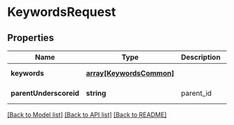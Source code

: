 # KeywordsRequest

## Properties
Name | Type | Description | Notes
------------ | ------------- | ------------- | -------------
**keywords** | [**array[KeywordsCommon]**](KeywordsCommon.md) |  | [default to null]
**parentUnderscoreid** | **string** | parent_id | [default to null]

[[Back to Model list]](../README.md#documentation-for-models) [[Back to API list]](../README.md#documentation-for-api-endpoints) [[Back to README]](../README.md)


